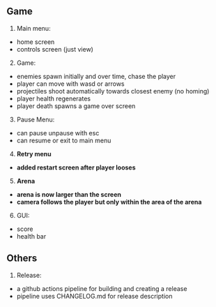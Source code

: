 ## Game
1. Main menu:
 - home screen
 - controls screen (just view)
2. Game:
 - enemies spawn initially and over time, chase the player
 - player can move with wasd or arrows
 - projectiles shoot automatically towards closest enemy (no homing)
 - player health regenerates
 - player death spawns a game over screen
3. Pause Menu:
 - can pause unpause with esc
 - can resume or exit to main menu
4. **Retry menu**
 - **added restart screen after player looses**
5. **Arena**
 - **arena is now larger than the screen**
 - **camera follows the player but only within the area of the arena**
6. GUI:
 - score
 - health bar
## Others
1. Release:
 - a github actions pipeline for building and creating a release
 - pipeline uses CHANGELOG.md for release description

